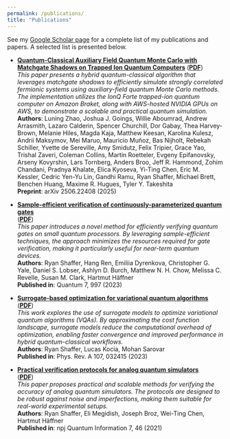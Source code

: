 ```yaml
---
permalink: /publications/
title: "Publications"
---
```


See my [Google Scholar page](https://scholar.google.com/citations?user=SRrFQ-gAAAAJ) for a complete list of my publications and papers. A selected list is presented below.

- [**Quantum-Classical Auxiliary Field Quantum Monte Carlo with Matchgate Shadows on Trapped Ion Quantum Computers**](https://arxiv.org/abs/2506.22408) ([**PDF**](https://arxiv.org/pdf/2506.22408))  
  *This paper presents a hybrid quantum-classical algorithm that leverages matchgate shadows to efficiently simulate strongly correlated fermionic systems using auxiliary-field quantum Monte Carlo methods. The implementation utilizes the IonQ Forte trapped-ion quantum computer on Amazon Braket, along with AWS-hosted NVIDIA GPUs on AWS, to demonstrate a scalable and practical quantum simulation.*  
  **Authors**: Luning Zhao, Joshua J. Goings, Willie Aboumrad, Andrew Arrasmith, Lazaro Calderin, Spencer Churchill, Dor Gabay, Thea Harvey-Brown, Melanie Hiles, Magda Kaja, Matthew Keesan, Karolina Kulesz, Andrii Maksymov, Mei Maruo, Mauricio Muñoz, Bas Nijholt, Rebekah Schiller, Yvette de Sereville, Amy Smidutz, Felix Tripier, Grace Yao, Trishal Zaveri, Coleman Collins, Martin Roetteler, Evgeny Epifanovsky, Arseny Kovyrshin, Lars Tornberg, Anders Broo, Jeff R. Hammond, Zohim Chandani, Pradnya Khalate, Elica Kyoseva, Yi-Ting Chen, Eric M. Kessler, Cedric Yen-Yu Lin, Gandhi Ramu, Ryan Shaffer, Michael Brett, Benchen Huang, Maxime R. Hugues, Tyler Y. Takeshita  
  **Preprint**: arXiv 2506.22408 (2025)

- [**Sample-efficient verification of continuously-parameterized quantum gates**](https://quantum-journal.org/papers/q-2023-05-04-997/)  
  ([**PDF**](https://quantum-journal.org/papers/q-2023-05-04-997/pdf/))  
  *This paper introduces a novel method for efficiently verifying quantum gates on small quantum processors. By leveraging sample-efficient techniques, the approach minimizes the resources required for gate verification, making it particularly useful for near-term quantum devices.*  
  **Authors**: Ryan Shaffer, Hang Ren, Emiliia Dyrenkova, Christopher G. Yale, Daniel S. Lobser, Ashlyn D. Burch, Matthew N. H. Chow, Melissa C. Revelle, Susan M. Clark, Hartmut Häffner  
  **Published in**: Quantum 7, 997 (2023)

- [**Surrogate-based optimization for variational quantum algorithms**](https://journals.aps.org/pra/abstract/10.1103/PhysRevA.107.032415)  
  ([**PDF**](https://link.aps.org/accepted/10.1103/PhysRevA.107.032415))  
  *This work explores the use of surrogate models to optimize variational quantum algorithms (VQAs). By approximating the cost function landscape, surrogate models reduce the computational overhead of optimization, enabling faster convergence and improved performance in hybrid quantum-classical workflows.*  
  **Authors**: Ryan Shaffer, Lucas Kocia, Mohan Sarovar  
  **Published in**: Phys. Rev. A 107, 032415 (2023)

- [**Practical verification protocols for analog quantum simulators**](https://www.nature.com/articles/s41534-021-00380-8)  
  ([**PDF**](https://www.nature.com/articles/s41534-021-00380-8.pdf?dl=0))  
  *This paper proposes practical and scalable methods for verifying the accuracy of analog quantum simulators. The protocols are designed to be robust against noise and imperfections, making them suitable for real-world experimental setups.*  
  **Authors**: Ryan Shaffer, Eli Megidish, Joseph Broz, Wei-Ting Chen, Hartmut Häffner  
  **Published in**: npj Quantum Information 7, 46 (2021)
